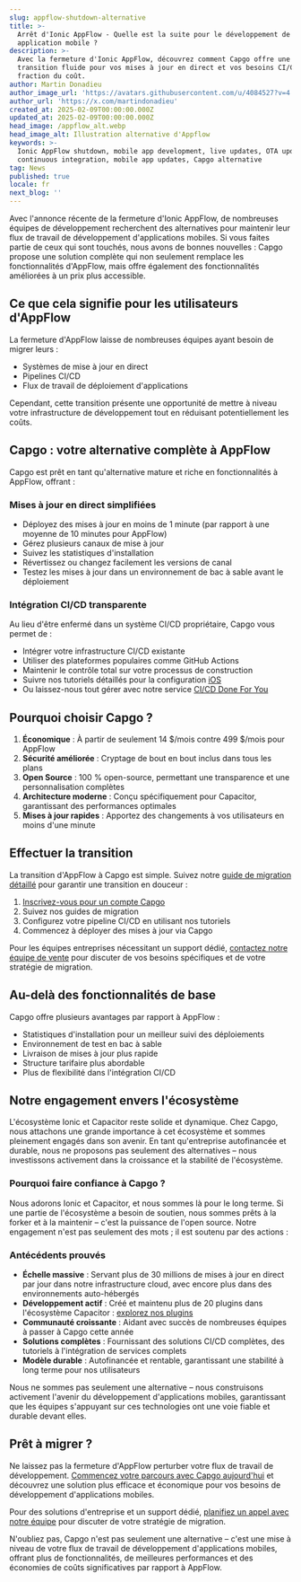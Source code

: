 ```yaml
---
slug: appflow-shutdown-alternative
title: >-
  Arrêt d'Ionic AppFlow - Quelle est la suite pour le développement de votre
  application mobile ?
description: >-
  Avec la fermeture d'Ionic AppFlow, découvrez comment Capgo offre une
  transition fluide pour vos mises à jour en direct et vos besoins CI/CD à une
  fraction du coût.
author: Martin Donadieu
author_image_url: 'https://avatars.githubusercontent.com/u/4084527?v=4'
author_url: 'https://x.com/martindonadieu'
created_at: 2025-02-09T00:00:00.000Z
updated_at: 2025-02-09T00:00:00.000Z
head_image: /appflow_alt.webp
head_image_alt: Illustration alternative d'Appflow
keywords: >-
  Ionic AppFlow shutdown, mobile app development, live updates, OTA updates,
  continuous integration, mobile app updates, Capgo alternative
tag: News
published: true
locale: fr
next_blog: ''
---
```

Avec l'annonce récente de la fermeture d'Ionic AppFlow, de nombreuses équipes de développement recherchent des alternatives pour maintenir leur flux de travail de développement d'applications mobiles. Si vous faites partie de ceux qui sont touchés, nous avons de bonnes nouvelles : Capgo propose une solution complète qui non seulement remplace les fonctionnalités d'AppFlow, mais offre également des fonctionnalités améliorées à un prix plus accessible.

## Ce que cela signifie pour les utilisateurs d'AppFlow

La fermeture d'AppFlow laisse de nombreuses équipes ayant besoin de migrer leurs :
- Systèmes de mise à jour en direct
- Pipelines CI/CD
- Flux de travail de déploiement d'applications

Cependant, cette transition présente une opportunité de mettre à niveau votre infrastructure de développement tout en réduisant potentiellement les coûts.

## Capgo : votre alternative complète à AppFlow

Capgo est prêt en tant qu'alternative mature et riche en fonctionnalités à AppFlow, offrant :

### Mises à jour en direct simplifiées
- Déployez des mises à jour en moins de 1 minute (par rapport à une moyenne de 10 minutes pour AppFlow)
- Gérez plusieurs canaux de mise à jour
- Suivez les statistiques d'installation
- Révertissez ou changez facilement les versions de canal
- Testez les mises à jour dans un environnement de bac à sable avant le déploiement

### Intégration CI/CD transparente
Au lieu d'être enfermé dans un système CI/CD propriétaire, Capgo vous permet de :
- Intégrer votre infrastructure CI/CD existante
- Utiliser des plateformes populaires comme GitHub Actions
- Maintenir le contrôle total sur votre processus de construction
- Suivre nos tutoriels détaillés pour la configuration [iOS](https://capgo.app/blog/automatic-capacitor-ios-build-github-action/)
- Ou laissez-nous tout gérer avec notre service [CI/CD Done For You](https://cal.com/martindonadieu/mobile-ci-cd-done-for-you)

## Pourquoi choisir Capgo ?

1. **Économique** : À partir de seulement 14 $/mois contre 499 $/mois pour AppFlow
2. **Sécurité améliorée** : Cryptage de bout en bout inclus dans tous les plans
3. **Open Source** : 100 % open-source, permettant une transparence et une personnalisation complètes
4. **Architecture moderne** : Conçu spécifiquement pour Capacitor, garantissant des performances optimales
5. **Mises à jour rapides** : Apportez des changements à vos utilisateurs en moins d'une minute

## Effectuer la transition

La transition d'AppFlow à Capgo est simple. Suivez notre [guide de migration détaillé](/docs/upgrade/from-appflow-to-capgo) pour garantir une transition en douceur :

1. [Inscrivez-vous pour un compte Capgo](/register/)
2. Suivez nos guides de migration
3. Configurez votre pipeline CI/CD en utilisant nos tutoriels
4. Commencez à déployer des mises à jour via Capgo

Pour les équipes entreprises nécessitant un support dédié, [contactez notre équipe de vente](https://cal.com/martindonadieu/capgo-enterprise-inquiry) pour discuter de vos besoins spécifiques et de votre stratégie de migration.

## Au-delà des fonctionnalités de base

Capgo offre plusieurs avantages par rapport à AppFlow :
- Statistiques d'installation pour un meilleur suivi des déploiements
- Environnement de test en bac à sable
- Livraison de mises à jour plus rapide
- Structure tarifaire plus abordable
- Plus de flexibilité dans l'intégration CI/CD

## Notre engagement envers l'écosystème

L'écosystème Ionic et Capacitor reste solide et dynamique. Chez Capgo, nous attachons une grande importance à cet écosystème et sommes pleinement engagés dans son avenir. En tant qu'entreprise autofinancée et durable, nous ne proposons pas seulement des alternatives – nous investissons activement dans la croissance et la stabilité de l'écosystème.

### Pourquoi faire confiance à Capgo ?
Nous adorons Ionic et Capacitor, et nous sommes là pour le long terme. Si une partie de l'écosystème a besoin de soutien, nous sommes prêts à la forker et à la maintenir – c'est la puissance de l'open source. Notre engagement n'est pas seulement des mots ; il est soutenu par des actions :

### Antécédents prouvés
- **Échelle massive** : Servant plus de 30 millions de mises à jour en direct par jour dans notre infrastructure cloud, avec encore plus dans des environnements auto-hébergés
- **Développement actif** : Créé et maintenu plus de 20 plugins dans l'écosystème Capacitor : [explorez nos plugins](https://github.com/cap-go/)
- **Communauté croissante** : Aidant avec succès de nombreuses équipes à passer à Capgo cette année
- **Solutions complètes** : Fournissant des solutions CI/CD complètes, des tutoriels à l'intégration de services complets
- **Modèle durable** : Autofinancée et rentable, garantissant une stabilité à long terme pour nos utilisateurs

Nous ne sommes pas seulement une alternative – nous construisons activement l'avenir du développement d'applications mobiles, garantissant que les équipes s'appuyant sur ces technologies ont une voie fiable et durable devant elles.

## Prêt à migrer ?

Ne laissez pas la fermeture d'AppFlow perturber votre flux de travail de développement. [Commencez votre parcours avec Capgo aujourd'hui](/register/) et découvrez une solution plus efficace et économique pour vos besoins de développement d'applications mobiles.

Pour des solutions d'entreprise et un support dédié, [planifiez un appel avec notre équipe](https://cal.com/martindonadieu/capgo-enterprise-inquiry) pour discuter de votre stratégie de migration.

N'oubliez pas, Capgo n'est pas seulement une alternative – c'est une mise à niveau de votre flux de travail de développement d'applications mobiles, offrant plus de fonctionnalités, de meilleures performances et des économies de coûts significatives par rapport à AppFlow.
